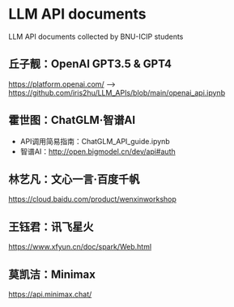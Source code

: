 # LLM API documents
LLM API documents collected by BNU-ICIP students

## 丘子靓：OpenAI GPT3.5 & GPT4

https://platform.openai.com/ 
--> https://github.com/iris2hu/LLM_APIs/blob/main/openai_api.ipynb

## 霍世图：ChatGLM·智谱AI

- API调用简易指南：ChatGLM_API_guide.ipynb
- 智谱AI：http://open.bigmodel.cn/dev/api#auth 

## 林艺凡：文心一言·百度千帆

https://cloud.baidu.com/product/wenxinworkshop

## 王钰君：讯飞星火

https://www.xfyun.cn/doc/spark/Web.html 

## 莫凯洁：Minimax

https://api.minimax.chat/
